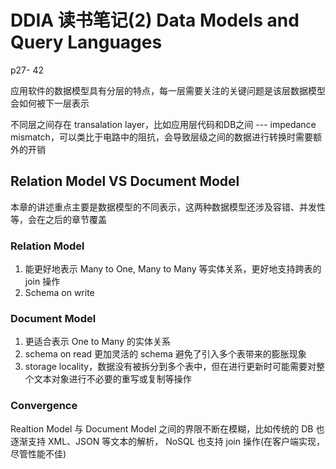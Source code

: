 # DDIA 读书笔记(2) Data Models and Query Languages

p27- 42

应用软件的数据模型具有分层的特点，每一层需要关注的关键问题是该层数据模型会如何被下一层表示

不同层之间存在 transalation layer，比如应用层代码和DB之间 --- impedance mismatch，可以类比于电路中的阻抗，会导致层级之间的数据进行转换时需要额外的开销

## Relation Model VS Document Model

本章的讲述重点主要是数据模型的不同表示，这两种数据模型还涉及容错、并发性等，会在之后的章节覆盖

### Relation Model

1. 能更好地表示 Many to One, Many to Many 等实体关系，更好地支持跨表的 join 操作
2. Schema on write

### Document Model

1. 更适合表示 One to Many 的实体关系
2. schema on read 更加灵活的 schema 避免了引入多个表带来的膨胀现象
3. storage locality，数据没有被拆分到多个表中，但在进行更新时可能需要对整个文本对象进行不必要的重写或复制等操作

### Convergence

Realtion Model 与 Document Model 之间的界限不断在模糊，比如传统的 DB 也逐渐支持 XML、JSON 等文本的解析， NoSQL 也支持 join 操作(在客户端实现，尽管性能不佳)
